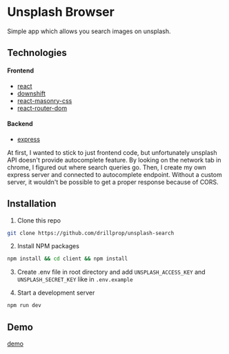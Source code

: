 # Unsplash Browser

Simple app which allows you search images on unsplash.

## Technologies

#### Frontend

- [react](https://reactjs.org/)
- [downshift](downshift-js.com)
- [react-masonry-css](https://github.com/paulcollett/react-masonry-css)
- [react-router-dom](https://reactrouter.com/)

#### Backend

- [express](https://expressjs.com/)

At first, I wanted to stick to just frontend code, but unfortunately unsplash API doesn't provide autocomplete feature. By looking on the network tab in chrome, I figured out where search queries go. Then, I create my own express server and connected to autocomplete endpoint.
Without a custom server, it wouldn't be possible to get a proper response because of CORS.

## Installation

1. Clone this repo

```sh
git clone https://github.com/drillprop/unsplash-search
```

2. Install NPM packages

```sh
npm install && cd client && npm install
```

3. Create .env file in root directory and add `UNSPLASH_ACCESS_KEY` and `UNSPLASH_SECRET_KEY` like in `.env.example`

4. Start a development server

```sh
npm run dev
```

## Demo

[demo](https://unsplash-browser.drillprops.usermd.net/)
